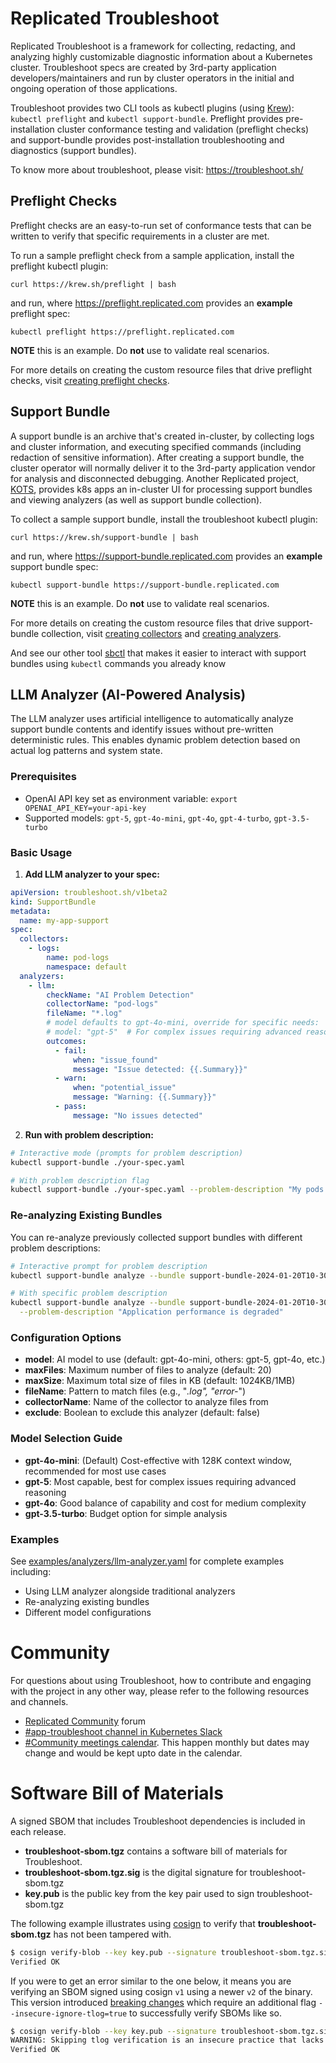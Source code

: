 # Replicated Troubleshoot

Replicated Troubleshoot is a framework for collecting, redacting, and analyzing highly customizable diagnostic information about a Kubernetes cluster. Troubleshoot specs are created by 3rd-party application developers/maintainers and run by cluster operators in the initial and ongoing operation of those applications.

Troubleshoot provides two CLI tools as kubectl plugins (using [Krew](https://krew.dev)): `kubectl preflight` and `kubectl support-bundle`. Preflight provides pre-installation cluster conformance testing and validation (preflight checks) and support-bundle provides post-installation troubleshooting and diagnostics (support bundles).

To know more about troubleshoot, please visit: https://troubleshoot.sh/

## Preflight Checks
Preflight checks are an easy-to-run set of conformance tests that can be written to verify that specific requirements in a cluster are met.

To run a sample preflight check from a sample application, install the preflight kubectl plugin:

```
curl https://krew.sh/preflight | bash
```
 and run, where https://preflight.replicated.com provides an **example** preflight spec:

```
kubectl preflight https://preflight.replicated.com
```

**NOTE** this is an example. Do **not** use to validate real scenarios.

For more details on creating the custom resource files that drive preflight checks, visit [creating preflight checks](https://troubleshoot.sh/docs/preflight/introduction/).


## Support Bundle
A support bundle is an archive that's created in-cluster, by collecting logs and cluster information, and executing specified commands (including redaction of sensitive information). After creating a support bundle, the cluster operator will normally deliver it to the 3rd-party application vendor for analysis and disconnected debugging. Another Replicated project, [KOTS](https://github.com/replicatedhq/kots), provides k8s apps an in-cluster UI for processing support bundles and viewing analyzers (as well as support bundle collection).

To collect a sample support bundle, install the troubleshoot kubectl plugin:

```
curl https://krew.sh/support-bundle | bash
```
 and run, where https://support-bundle.replicated.com provides an **example** support bundle spec:

```
kubectl support-bundle https://support-bundle.replicated.com
```

**NOTE** this is an example. Do **not** use to validate real scenarios.

For more details on creating the custom resource files that drive support-bundle collection, visit [creating collectors](https://troubleshoot.sh/docs/collect/) and [creating analyzers](https://troubleshoot.sh/docs/analyze/).

And see our other tool [sbctl](https://github.com/replicatedhq/sbctl) that makes it easier to interact with support bundles using `kubectl` commands you already know

## LLM Analyzer (AI-Powered Analysis)

The LLM analyzer uses artificial intelligence to automatically analyze support bundle contents and identify issues without pre-written deterministic rules. This enables dynamic problem detection based on actual log patterns and system state.

### Prerequisites

- OpenAI API key set as environment variable: `export OPENAI_API_KEY=your-api-key`
- Supported models: `gpt-5`, `gpt-4o-mini`, `gpt-4o`, `gpt-4-turbo`, `gpt-3.5-turbo`

### Basic Usage

1. **Add LLM analyzer to your spec:**

```yaml
apiVersion: troubleshoot.sh/v1beta2
kind: SupportBundle
metadata:
  name: my-app-support
spec:
  collectors:
    - logs:
        name: pod-logs
        namespace: default
  analyzers:
    - llm:
        checkName: "AI Problem Detection"
        collectorName: "pod-logs"
        fileName: "*.log"
        # model defaults to gpt-4o-mini, override for specific needs:
        # model: "gpt-5"  # For complex issues requiring advanced reasoning
        outcomes:
          - fail:
              when: "issue_found"
              message: "Issue detected: {{.Summary}}"
          - warn:
              when: "potential_issue"
              message: "Warning: {{.Summary}}"
          - pass:
              message: "No issues detected"
```

2. **Run with problem description:**

```bash
# Interactive mode (prompts for problem description)
kubectl support-bundle ./your-spec.yaml

# With problem description flag
kubectl support-bundle ./your-spec.yaml --problem-description "My pods keep crashing and restarting"
```

### Re-analyzing Existing Bundles

You can re-analyze previously collected support bundles with different problem descriptions:

```bash
# Interactive prompt for problem description
kubectl support-bundle analyze --bundle support-bundle-2024-01-20T10-30-00.tar.gz

# With specific problem description
kubectl support-bundle analyze --bundle support-bundle-2024-01-20T10-30-00.tar.gz \
  --problem-description "Application performance is degraded"
```

### Configuration Options

- **model**: AI model to use (default: gpt-4o-mini, others: gpt-5, gpt-4o, etc.)
- **maxFiles**: Maximum number of files to analyze (default: 20)
- **maxSize**: Maximum total size of files in KB (default: 1024KB/1MB)
- **fileName**: Pattern to match files (e.g., "*.log", "error-*")
- **collectorName**: Name of the collector to analyze files from
- **exclude**: Boolean to exclude this analyzer (default: false)

### Model Selection Guide

- **gpt-4o-mini**: (Default) Cost-effective with 128K context window, recommended for most use cases
- **gpt-5**: Most capable, best for complex issues requiring advanced reasoning
- **gpt-4o**: Good balance of capability and cost for medium complexity
- **gpt-3.5-turbo**: Budget option for simple analysis

### Examples

See [examples/analyzers/llm-analyzer.yaml](examples/analyzers/llm-analyzer.yaml) for complete examples including:
- Using LLM analyzer alongside traditional analyzers
- Re-analyzing existing bundles
- Different model configurations

# Community

For questions about using Troubleshoot, how to contribute and engaging with the project in any other way, please refer to the following resources and channels.

- [Replicated Community](https://help.replicated.com/community) forum
- [#app-troubleshoot channel in Kubernetes Slack](https://kubernetes.slack.com/channels/app-troubleshoot)
- [#Community meetings calendar](https://calendar.google.com/calendar/u/0?cid=Y19mMGx1aGhiZGtscGllOGo5dWpicXMwNnN1a0Bncm91cC5jYWxlbmRhci5nb29nbGUuY29t). This happen monthly but dates may change and would be kept upto date in the calendar.

# Software Bill of Materials
A signed SBOM  that includes Troubleshoot dependencies is included in each release.
- **troubleshoot-sbom.tgz** contains a software bill of materials for Troubleshoot.
- **troubleshoot-sbom.tgz.sig** is the digital signature for troubleshoot-sbom.tgz
- **key.pub** is the public key from the key pair used to sign troubleshoot-sbom.tgz

The following example illustrates using [cosign](https://github.com/sigstore/cosign) to verify that **troubleshoot-sbom.tgz** has
not been tampered with.
```sh
$ cosign verify-blob --key key.pub --signature troubleshoot-sbom.tgz.sig troubleshoot-sbom.tgz
Verified OK
```

If you were to get an error similar to the one below, it means you are verifying an SBOM signed using cosign `v1` using a newer `v2` of the binary. This version introduced [breaking changes](https://github.com/sigstore/cosign/blob/main/CHANGELOG.md#breaking-changes) which require an additional flag `--insecure-ignore-tlog=true` to successfully verify SBOMs like so.
```sh
$ cosign verify-blob --key key.pub --signature troubleshoot-sbom.tgz.sig troubleshoot-sbom.tgz --insecure-ignore-tlog=true
WARNING: Skipping tlog verification is an insecure practice that lacks of transparency and auditability verification for the blob.
Verified OK
```

